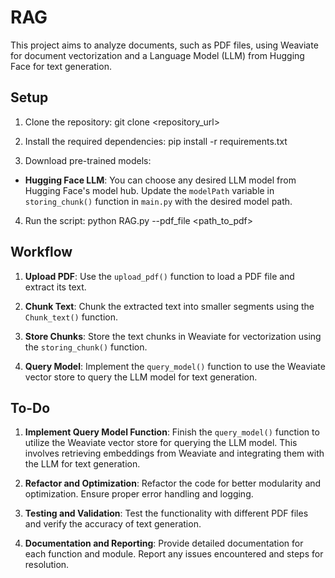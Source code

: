 # RAG

This project aims to analyze documents, such as PDF files, using Weaviate for document vectorization and a Language Model (LLM) from Hugging Face for text generation.

## Setup

1. Clone the repository: git clone <repository_url>
2. Install the required dependencies: pip install -r requirements.txt

3. Download pre-trained models:

- **Hugging Face LLM**: You can choose any desired LLM model from Hugging Face's model hub. Update the `modelPath` variable in `storing_chunk()` function in `main.py` with the desired model path.

4. Run the script: python RAG.py --pdf_file <path_to_pdf>


## Workflow

1. **Upload PDF**: Use the `upload_pdf()` function to load a PDF file and extract its text.

2. **Chunk Text**: Chunk the extracted text into smaller segments using the `Chunk_text()` function.

3. **Store Chunks**: Store the text chunks in Weaviate for vectorization using the `storing_chunk()` function.

4. **Query Model**: Implement the `query_model()` function to use the Weaviate vector store to query the LLM model for text generation.

## To-Do

1. **Implement Query Model Function**: Finish the `query_model()` function to utilize the Weaviate vector store for querying the LLM model. This involves retrieving embeddings from Weaviate and integrating them with the LLM for text generation.

2. **Refactor and Optimization**: Refactor the code for better modularity and optimization. Ensure proper error handling and logging.

3. **Testing and Validation**: Test the functionality with different PDF files and verify the accuracy of text generation.

4. **Documentation and Reporting**: Provide detailed documentation for each function and module. Report any issues encountered and steps for resolution.

